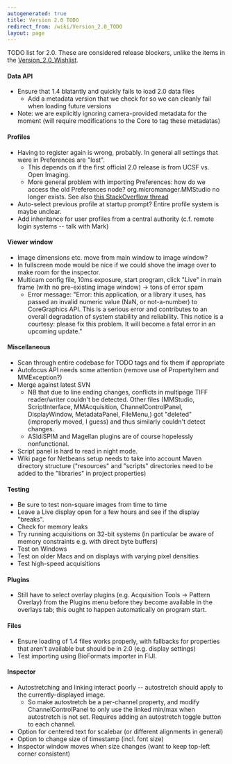```yaml
---
autogenerated: true
title: Version 2.0 TODO
redirect_from: /wiki/Version_2.0_TODO
layout: page
---
```


TODO list for 2.0. These are considered release blockers, unlike the
items in the [Version\_2.0\_Wishlist](Version_2.0_Wishlist "wikilink").

#### Data API

-   Ensure that 1.4 blatantly and quickly fails to load 2.0 data files
    -   Add a metadata version that we check for so we can cleanly fail
        when loading future versions
-   Note: we are explicitly ignoring camera-provided metadata for the
    moment (will require modifications to the Core to tag these
    metadatas)

#### Profiles

-   Having to register again is wrong, probably. In general all settings
    that were in Preferences are "lost".
    -   This depends on if the first official 2.0 release is from UCSF
        vs. Open Imaging.
    -   More general problem with importing Preferences: how do we
        access the old Preferences node? org.micromanager.MMStudio no
        longer exists. See also [this StackOverflow
        thread](http://stackoverflow.com/questions/30464014/load-preferences-for-nonexistent-class)
-   Auto-select previous profile at startup prompt? Entire profile
    system is maybe unclear.
-   Add inheritance for user profiles from a central authority (c.f.
    remote login systems -- talk with Mark)

#### Viewer window

-   Image dimensions etc. move from main window to image window?
-   In fullscreen mode would be nice if we could shove the image over to
    make room for the inspector.
-   Multicam config file, 10ms exposure, start program, click "Live" in
    main frame (with no pre-existing image window) -&gt; tons of error
    spam
    -   Error message: "Error: this application, or a library it uses,
        has passed an invalid numeric value (NaN, or not-a-number) to
        CoreGraphics API. This is a serious error and contributes to an
        overall degradation of system stability and reliability. This
        notice is a courtesy: please fix this problem. It will become a
        fatal error in an upcoming update."

#### Miscellaneous

-   Scan through entire codebase for TODO tags and fix them if
    appropriate
-   Autofocus API needs some attention (remove use of PropertyItem and
    MMException?)
-   Merge against latest SVN
    -   NB that due to line ending changes, conflicts in multipage TIFF
        reader/writer couldn't be detected. Other files (MMStudio,
        ScriptInterface, MMAcquisition, ChannelControlPanel,
        DisplayWindow, MetadataPanel, FileMenu,) got "deleted"
        (improperly moved, I guess) and thus similarly couldn't detect
        changes.
    -   ASIdiSPIM and Magellan plugins are of course hopelessly
        nonfunctional.
-   Script panel is hard to read in night mode.
-   Wiki page for Netbeans setup needs to take into account Maven
    directory structure ("resources" and "scripts" directories need to
    be added to the "libraries" in project properties)

#### Testing

-   Be sure to test non-square images from time to time
-   Leave a Live display open for a few hours and see if the display
    "breaks".
-   Check for memory leaks
-   Try running acquisitions on 32-bit systems (in particular be aware
    of memory constraints e.g. with direct byte buffers)
-   Test on Windows
-   Test on older Macs and on displays with varying pixel densities
-   Test high-speed acquisitions

#### Plugins

-   Still have to select overlay plugins (e.g. Acquisition Tools -&gt;
    Pattern Overlay) from the Plugins menu before they become available
    in the overlays tab; this ought to happen automatically on program
    start.

#### Files

-   Ensure loading of 1.4 files works properly, with fallbacks for
    properties that aren't available but should be in 2.0 (e.g. display
    settings)
-   Test importing using BioFormats importer in FIJI.

#### Inspector

-   Autostretching and linking interact poorly -- autostretch should
    apply to the currently-displayed image.
    -   So make autostretch be a per-channel property, and modify
        ChannelControlPanel to only use the linked min/max when
        autostretch is not set. Requires adding an autostretch toggle
        button to each channel.
-   Option for centered text for scalebar (or different alignments in
    general)
-   Option to change size of timestamp (incl. font size)
-   Inspector window moves when size changes (want to keep top-left
    corner consistent)
